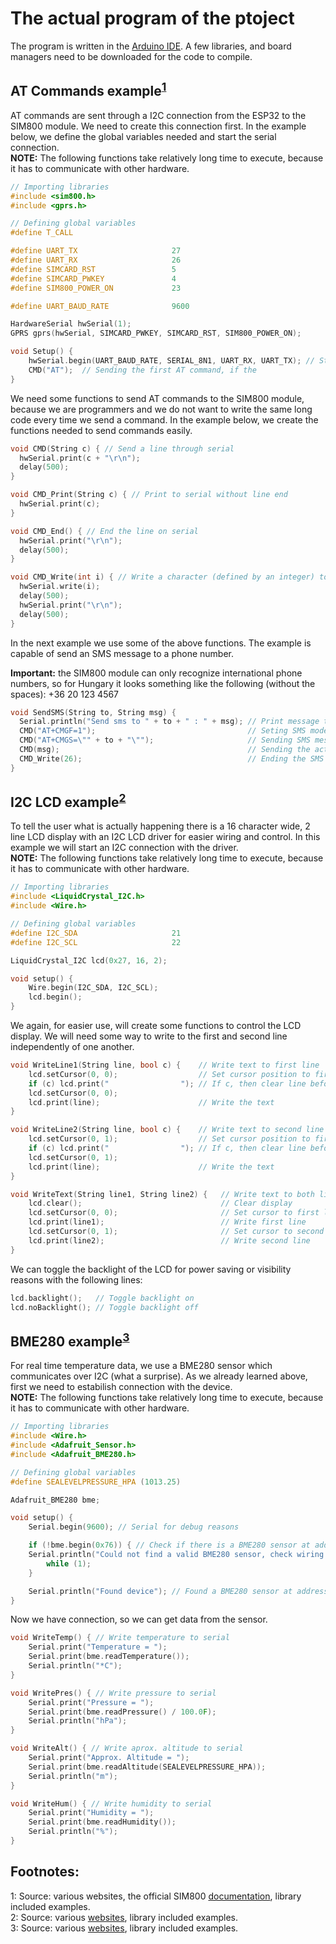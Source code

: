 The actual program of the ptoject
=================================

The program is written in the [Arduino IDE]("https://www.arduino.cc/en/software" "Download here").
A few libraries, and board managers need to be downloaded for the code to compile.

AT Commands example<sup>[1](#myfootnote1)</sup>
---

AT commands are sent through a I2C connection from the ESP32 to the SIM800 module.
We need to create this connection first.
In the example below, we define the global variables needed and start the serial connection.\
__NOTE:__ The following functions take relatively long time to execute, because it has to communicate with other hardware.

```C++
// Importing libraries
#include <sim800.h>
#include <gprs.h>

// Defining global variables
#define T_CALL

#define UART_TX                     27
#define UART_RX                     26
#define SIMCARD_RST                 5
#define SIMCARD_PWKEY               4
#define SIM800_POWER_ON             23

#define UART_BAUD_RATE              9600

HardwareSerial hwSerial(1);
GPRS gprs(hwSerial, SIMCARD_PWKEY, SIMCARD_RST, SIM800_POWER_ON);

void Setup() {
    hwSerial.begin(UART_BAUD_RATE, SERIAL_8N1, UART_RX, UART_TX); // Start the serial interface
    CMD("AT");  // Sending the first AT command, if the 
}
```

We need some functions to send AT commands to the SIM800 module, because we are programmers and we do not want to write the same long code every time we send a command. In the example below, we create the functions needed to send commands easily.

```C++
void CMD(String c) { // Send a line through serial
  hwSerial.print(c + "\r\n");
  delay(500);
}

void CMD_Print(String c) { // Print to serial without line end
  hwSerial.print(c);
}

void CMD_End() { // End the line on serial
  hwSerial.print("\r\n");
  delay(500);
}

void CMD_Write(int i) { // Write a character (defined by an integer) to serial and end the line
  hwSerial.write(i);
  delay(500);
  hwSerial.print("\r\n");
  delay(500);
}
```

In the next example we use some of the above functions.
The example is capable of send an SMS message to a phone number.

__Important:__ the SIM800 module can only recognize international phone numbers, so for Hungary it looks something like the following (without the spaces): +36 20 123 4567

```C++
void SendSMS(String to, String msg) {
  Serial.println("Send sms to " + to + " : " + msg); // Print message to serial for debug reasons
  CMD("AT+CMGF=1");                                  // Seting SMS mode to text
  CMD("AT+CMGS=\"" + to + "\"");                     // Sending SMS message to "to"
  CMD(msg);                                          // Sending the actual message to serial
  CMD_Write(26);                                     // Ending the SMS with Ctrl+Z
}
```

I2C LCD example<sup>[2](#myfootnote2)</sup>
---

To tell the user what is actually happening there is a 16 character wide, 2 line LCD display with
an I2C LCD driver for easier wiring and control. In this example we will start an I2C connection
with the driver.\
__NOTE:__ The following functions take relatively long time to execute, because it has to communicate with other hardware.

```C++
// Importing libraries
#include <LiquidCrystal_I2C.h>
#include <Wire.h>

// Defining global variables
#define I2C_SDA                     21
#define I2C_SCL                     22

LiquidCrystal_I2C lcd(0x27, 16, 2);

void setup() {
    Wire.begin(I2C_SDA, I2C_SCL);
    lcd.begin();
}
```

We again, for easier use, will create some functions to control the LCD display.
We will need some way to write to the first and second line independently of one another.

```C++
void WriteLine1(String line, bool c) {    // Write text to first line
    lcd.setCursor(0, 0);                  // Set cursor position to first character of first line
    if (c) lcd.print("                "); // If c, then clear line before writing
    lcd.setCursor(0, 0);
    lcd.print(line);                      // Write the text
}

void WriteLine2(String line, bool c) {    // Write text to second line
    lcd.setCursor(0, 1);                  // Set cursor position to first character of second line
    if (c) lcd.print("                "); // If c, then clear line before writing
    lcd.setCursor(0, 1);
    lcd.print(line);                      // Write the text
}

void WriteText(String line1, String line2) {   // Write text to both lines
    lcd.clear();                               // Clear display
    lcd.setCursor(0, 0);                       // Set cursor to first line
    lcd.print(line1);                          // Write first line
    lcd.setCursor(0, 1);                       // Set cursor to second line
    lcd.print(line2);                          // Write second line
}
```

We can toggle the backlight of the LCD for power saving or visibility reasons with the following lines:

```C++
lcd.backlight();   // Toggle backlight on
lcd.noBacklight(); // Toggle backlight off
```

BME280 example<sup>[3](#myfootnote3)</sup>
---

For real time temperature data, we use a BME280 sensor which communicates over I2C (what a surprise).
As we already learned above, first we need to estabilish connection with the device.\
__NOTE:__ The following functions take relatively long time to execute, because it has to communicate with other hardware.

```C++
// Importing libraries
#include <Wire.h>
#include <Adafruit_Sensor.h>
#include <Adafruit_BME280.h>

// Defining global variables
#define SEALEVELPRESSURE_HPA (1013.25)

Adafruit_BME280 bme;

void setup() {
    Serial.begin(9600); // Serial for debug reasons

    if (!bme.begin(0x76)) { // Check if there is a BME280 sensor at address 0x76
    Serial.println("Could not find a valid BME280 sensor, check wiring!");
        while (1);
    }

    Serial.println("Found device"); // Found a BME280 sensor at address 0x76
}
```

Now we have connection, so we can get data from the sensor.

```C++
void WriteTemp() { // Write temperature to serial
    Serial.print("Temperature = ");
    Serial.print(bme.readTemperature());
    Serial.println("*C");
}

void WritePres() { // Write pressure to serial
    Serial.print("Pressure = ");
    Serial.print(bme.readPressure() / 100.0F);
    Serial.println("hPa");
}

void WriteAlt() { // Write aprox. altitude to serial
    Serial.print("Approx. Altitude = ");
    Serial.print(bme.readAltitude(SEALEVELPRESSURE_HPA));
    Serial.println("m");
}

void WriteHum() { // Write humidity to serial
    Serial.print("Humidity = ");
    Serial.print(bme.readHumidity());
    Serial.println("%");
}
```

Footnotes:
---
<a name="myfootnote1">1</a>: Source: various websites, the official SIM800 [documentation]("https://www.elecrow.com/wiki/images/2/20/SIM800_Series_AT_Command_Manual_V1.09.pdf" "PDF"), library included examples.\
<a name="myfootnote2">2</a>: Source: various [websites]("https://create.arduino.cc/projecthub/akshayjoseph666/interface-i2c-16x2-lcd-with-arduino-uno-just-4-wires-273b24" "Good example"), library included examples.\
<a name="myfootnote3">3</a>: Source: various [websites]("https://lastminuteengineers.com/bme280-arduino-tutorial/" "Good example"), library included examples.